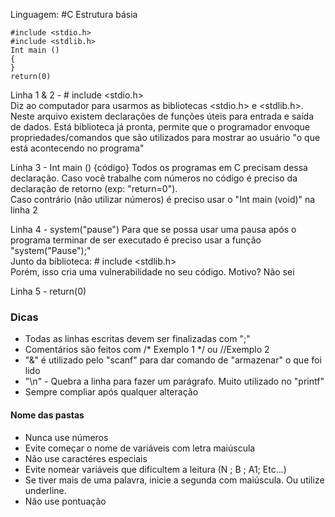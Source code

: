 Linguagem: #C 
Estrutura básia
```gdscript
#include <stdio.h>
#include <stdlib.h>
Int main () 
{
}
return(0)
```

Linha 1 & 2 - # include <stdio.h>  
Diz ao computador para usarmos as bibliotecas <stdio.h> e <stdlib.h>. Neste arquivo existem declarações de funções úteis para entrada e saída de dados. Está biblioteca já pronta, permite que o programador envoque propriedades/comandos que são utilizados para mostrar ao usuário "o que está acontecendo no programa"

Linha 3 - Int main () {código}
Todos os programas em C precisam dessa declaração.
Caso você trabalhe com números no código é preciso da declaração de retorno (exp: "return=0").  
Caso contrário (não utilizar números) é preciso usar o "Int main (void)" na linha 2

Linha 4 - system("pause")
Para que se possa usar uma pausa após o programa terminar de ser executado é preciso usar a função "system("Pause");"  
Junto da biblioteca: # include <stdlib.h>  
Porém, isso cria uma vulnerabilidade no seu código. Motivo? Não sei

Linha 5 - return(0)
### Dicas
- Todas as linhas escritas devem ser finalizadas com ";"  
- Comentários são feitos com /* Exemplo 1 */ ou //Exemplo 2  
- "&" é utilizado pelo "scanf" para dar comando de "armazenar" o que foi lido  
- "\n" - Quebra a linha para fazer um parágrafo. Muito utilizado no "printf"
- Sempre compliar após qualquer alteração

#### Nome das pastas
- Nunca use números  
- Evite começar o nome de variáveis com letra maiúscula  
- Não use caractéres especiais  
- Evite nomear variáveis que dificultem a leitura (N ; B ; A1; Etc...)  
- Se tiver mais de uma palavra, inicie a segunda com maiúscula. Ou utilize underline.  
- Não use pontuação